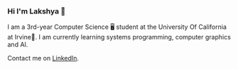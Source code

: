 ### Hi I'm Lakshya 👋

I am a 3rd-year Computer Science 🖥 student at the University Of California at Irvine🏫.
I am currently learning systems programming, computer graphics and AI.

Contact me on [LinkedIn](www.linkedin.com/in/lakshya-shrivastava0803).

<!--
**LakshyaShrivastava/LakshyaShrivastava** is a ✨ _special_ ✨ repository because its `README.md` (this file) appears on your GitHub profile.

Here are some ideas to get you started:

- 🔭 I’m currently working on ...
- 🌱 I’m currently learning ...
- 👯 I’m looking to collaborate on ...
- 🤔 I’m looking for help with ...
- 💬 Ask me about ...
- 📫 How to reach me: ...
- 😄 Pronouns: ...
- ⚡ Fun fact: ...
-->
